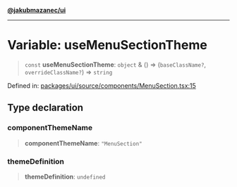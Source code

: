 [**@jakubmazanec/ui**](../README.md)

---

# Variable: useMenuSectionTheme

> `const` **useMenuSectionTheme**: `object` & () => (`baseClassName?`, `overrideClassName?`) =>
> `string`

Defined in:
[packages/ui/source/components/MenuSection.tsx:15](https://github.com/jakubmazanec/tools/blob/a9ba87d349a220bbed24d161794f90a6ba6009e5/packages/ui/source/components/MenuSection.tsx#L15)

## Type declaration

### componentThemeName

> **componentThemeName**: `"MenuSection"`

### themeDefinition

> **themeDefinition**: `undefined`

